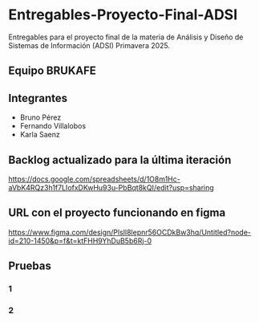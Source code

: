 # Entregables-Proyecto-Final-ADSI
Entregables para el proyecto final de la materia de Análisis y Diseño de Sistemas de Información (ADSI) Primavera 2025.

## Equipo BRUKAFE

## Integrantes
- Bruno Pérez
- Fernando Villalobos
- Karla Saenz

## Backlog actualizado para la última iteración
https://docs.google.com/spreadsheets/d/1O8m1Hc-aVbK4RQz3h1f7LIofxDKwHu93u-PbBqt8kQI/edit?usp=sharing

## URL con el proyecto funcionando en figma
https://www.figma.com/design/PlsIl8lepnr56OCDkBw3hq/Untitled?node-id=210-1450&p=f&t=ktFHH9YhDuB5b6Rj-0

## Pruebas
### 1

### 2
